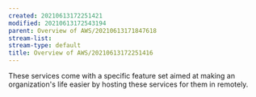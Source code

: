 ```yaml
---
created: 20210613172251421
modified: 20210613172543194
parent: Overview of AWS/20210613171847618
stream-list: 
stream-type: default
title: Overview of AWS/20210613172251416
---
```

These services come with a specific feature set aimed at making an organization's life easier by hosting these services for them in remotely.
